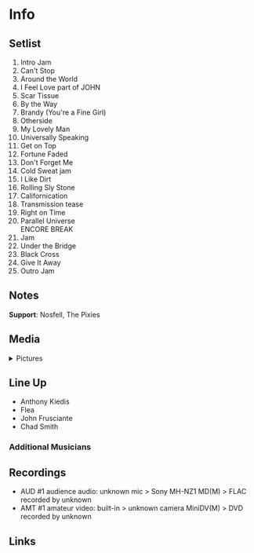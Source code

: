 # Info

## Setlist

1. Intro Jam
2. Can't Stop
3. Around the World
4. I Feel Love part of JOHN
5. Scar Tissue
6. By the Way
7. Brandy (You're a Fine Girl)
8. Otherside
9. My Lovely Man
10. Universally Speaking
11. Get on Top
12. Fortune Faded
13. Don't Forget Me
14. Cold Sweat jam
15. I Like Dirt
16. Rolling Sly Stone
17. Californication
18. Transmission tease
19. Right on Time
20. Parallel Universe
<br>ENCORE BREAK
21. Jam
22. Under the Bridge
23. Black Cross
24. Give It Away
25. Outro Jam

## Notes

**Support**: Nosfell, The Pixies

## Media 

<details>
  <summary>Pictures</summary>
  <!--<img alt="Setlist" title="Setlist" src="_.jpg" height="200" />-->
</details>

## Line Up

* Anthony Kiedis
* Flea
* John Frusciante
* Chad Smith

### Additional Musicians

## Recordings

* AUD #1 audience audio: unknown mic > Sony MH-NZ1 MD(M) > FLAC recorded by unknown
* AMT #1 amateur video: built-in > unknown camera MiniDV(M) > DVD recorded by unknown

## Links
